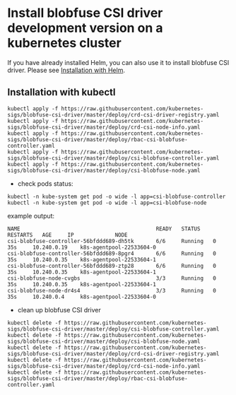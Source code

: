 # Install blobfuse CSI driver development version on a kubernetes cluster

If you have already installed Helm, you can also use it to install blobfuse CSI driver. Please see [Installation with Helm](../charts/README.md).

## Installation with kubectl

```concole
kubectl apply -f https://raw.githubusercontent.com/kubernetes-sigs/blobfuse-csi-driver/master/deploy/crd-csi-driver-registry.yaml
kubectl apply -f https://raw.githubusercontent.com/kubernetes-sigs/blobfuse-csi-driver/master/deploy/crd-csi-node-info.yaml
kubectl apply -f https://raw.githubusercontent.com/kubernetes-sigs/blobfuse-csi-driver/master/deploy/rbac-csi-blobfuse-controller.yaml
kubectl apply -f https://raw.githubusercontent.com/kubernetes-sigs/blobfuse-csi-driver/master/deploy/csi-blobfuse-controller.yaml
kubectl apply -f https://raw.githubusercontent.com/kubernetes-sigs/blobfuse-csi-driver/master/deploy/csi-blobfuse-node.yaml
```

- check pods status:

```concole
kubectl -n kube-system get pod -o wide -l app=csi-blobfuse-controller
kubectl -n kube-system get pod -o wide -l app=csi-blobfuse-node
```

example output:

```concole
NAME                                           READY   STATUS    RESTARTS   AGE     IP             NODE
csi-blobfuse-controller-56bfddd689-dh5tk       6/6     Running   0          35s     10.240.0.19    k8s-agentpool-22533604-0
csi-blobfuse-controller-56bfddd689-8pgr4       6/6     Running   0          35s     10.240.0.35    k8s-agentpool-22533604-1
csi-blobfuse-controller-56bfddd689-ztp28       6/6     Running   0          35s     10.240.0.35    k8s-agentpool-22533604-1
csi-blobfuse-node-cvgbs                        3/3     Running   0          35s     10.240.0.35    k8s-agentpool-22533604-1
csi-blobfuse-node-dr4s4                        3/3     Running   0          35s     10.240.0.4     k8s-agentpool-22533604-0
```

- clean up blobfuse CSI driver

```concole
kubectl delete -f https://raw.githubusercontent.com/kubernetes-sigs/blobfuse-csi-driver/master/deploy/csi-blobfuse-controller.yaml
kubectl delete -f https://raw.githubusercontent.com/kubernetes-sigs/blobfuse-csi-driver/master/deploy/csi-blobfuse-node.yaml
kubectl delete -f https://raw.githubusercontent.com/kubernetes-sigs/blobfuse-csi-driver/master/deploy/crd-csi-driver-registry.yaml
kubectl delete -f https://raw.githubusercontent.com/kubernetes-sigs/blobfuse-csi-driver/master/deploy/crd-csi-node-info.yaml
kubectl delete -f https://raw.githubusercontent.com/kubernetes-sigs/blobfuse-csi-driver/master/deploy/rbac-csi-blobfuse-controller.yaml
```
